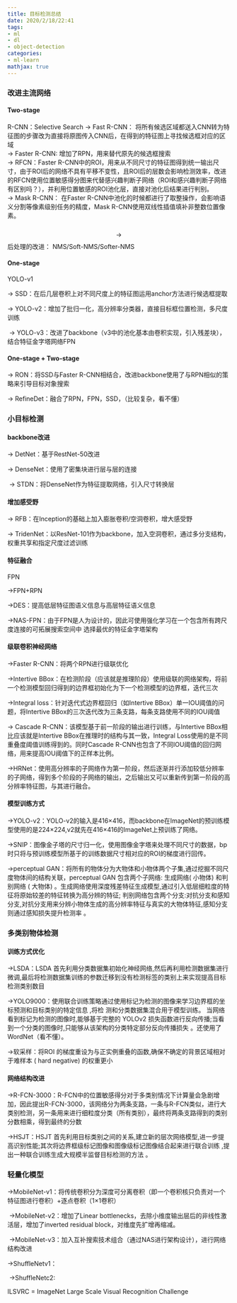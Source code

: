 ```yaml
---
title: 目标检测总结
date: 2020/2/18/22:41
tags: 
- ml
- dl 
- object-detection
categories: 
- ml-learn
mathjax: true
---
```




###  改进主流网络

#### Two-stage

R-CNN：Selective Search
 $\longrightarrow$ Fast R-CNN： 将所有候选区域都送入CNN转为特征图的步骤改为直接将原图传入CNN后，在得到的特征图上寻找候选框对应的区域    
​    $\longrightarrow$  Faster R-CNN:  增加了RPN，用来替代原先的候选框搜索   
​        $\longrightarrow$  RFCN：Faster R-CNN中的ROI，用来从不同尺寸的特征图得到统一输出尺寸，由于ROI后的网络不具有平移不变性，且ROI后的层数会影响检测效率，改进的RFCN使用位置敏感得分图来代替感兴趣判断子网络（ROI和感兴趣判断子网络有区别吗？），并利用位置敏感的ROI池化层，直接对池化后结果进行判别。    
​		$\longrightarrow$  Mask R-CNN： 在Faster R-CNN中池化的时候都进行了取整操作，会影响语义分割等像素级别任务的精度，Mask R-CNN使用双线性插值填补非整数位置像素。    
​		$$\longrightarrow$$ 后处理的改进： NMS/Soft-NMS/Softer-NMS

<!--more-->

#### One-stage

YOLO-v1

   $\longrightarrow$ SSD：在后几层卷积上对不同尺度上的特征图运用anchor方法进行候选框提取

   $\longrightarrow$ YOLO-v2：增加了批归一化，高分辨率分类器，直接目标框位置检测，多尺度训练

   ​	$\longrightarrow$ YOLO-v3：改进了backbone（v3中的池化基本由卷积实现，引入残差块），结合特征金字塔网络FPN

#### One-stage + Two-stage

   $\longrightarrow$ RON：将SSD与Faster R-CNN相结合，改进backbone使用了与RPN相似的策略来引导目标对象搜索

   $\longrightarrow$ RefineDet：融合了RPN，FPN，SSD，（比较复杂，看不懂）

### 小目标检测

#### backbone改进

$\longrightarrow$ DetNet：基于RestNet-50改进

$\longrightarrow$ DenseNet：使用了密集块进行层与层的连接

​	$\longrightarrow$ STDN：将DenseNet作为特征提取网络，引入尺寸转换层

#### 增加感受野

$\longrightarrow$ RFB：在Inception的基础上加入膨胀卷积/空洞卷积，增大感受野

$\longrightarrow$ TridenNet：以ResNet-101作为backbone，加入空洞卷积，通过多分支结构，权重共享和指定尺度过滤训练

#### 特征融合

FPN

$\longrightarrow$FPN+RPN

$\longrightarrow$DES：提高低层特征图语义信息与高层特征语义信息

$\longrightarrow$NAS-FPN：由于FPN是人为设计的，因此可使用强化学习在一个包含所有跨尺度连接的可拓展搜索空间中   选择最优的特征金字塔架构

#### 级联卷积神经网络

$\longrightarrow$Faster R-CNN：将两个RPN进行级联优化

$\longrightarrow$Intertive BBox：在检测阶段（应该就是推理阶段）使用级联的网络架构，将前一个检测模型回归得到的边界框初始化为下一个检测模型的边界框，迭代三次

$\longrightarrow$Integral loss：针对迭代式边界框回归（如Intertive BBox）单一IOU阈值的问题，将Intertive BBox的三次迭代改为三条支路，每条支路使用不同的IOU阈值

$\longrightarrow$ Cascade R-CNN：该模型基于前一阶段的输出进行训练，与Intertive BBox相比应该就是Intertive BBox在推理时的结构与其一致，Integral Loss使用的是不同重叠度阈值训练得到的。同时Cascade R-CNN也包含了不同IOU阈值的回归网络，用来提高IOU阈值下的正样本比例。

$\longrightarrow$HRNet：使用高分辨率的子网络作为第一阶段，然后逐渐并行添加较低分辨率的子网络，得到多个阶段的子网络的输出，之后输出又可以重新传到第一阶段的高分辨率特征图，与其进行融合。

#### 模型训练方式

$\longrightarrow$YOLO-v2：YOLO-v2的输入是416×416，而backbone在ImageNet的预训练模型使用的是224×224,v2就先在416×416的ImageNet上预训练了网络。

$\longrightarrow$SNIP：图像金子塔的尺寸归一化，使用图像金字塔来处理不同尺寸的数据，bp时只将与预训练模型所基于的训练数据尺寸相对应的ROI的梯度进行回传。

$\longrightarrow$perceptual GAN：将所有的物体分为大物体和小物体两个子集,通过挖掘不同尺度物体间的结构关联，perceptual GAN 包含两个子网络: 生成网络( 小物体) 和判别网络 ( 大物体) 。生成网络使用深度残差特征生成模型,通过引入低层细粒度的特征将原始较差的特征转换为高分辨的特征; 判别网络包含两个分支:对抗分支和感知分支,对抗分支用来分辨小物体生成的高分辨率特征与真实的大物体特征,感知分支则通过感知损失提升检测率 。

### 多类别物体检测

#### 训练方式优化

$\longrightarrow$LSDA：LSDA 首先利用分类数据集初始化神经网络,然后再利用检测数据集进行微调,最后将检测数据集训练的参数迁移到没有检测标签的类别上来实现提高目标检测类别数目

$\longrightarrow$YOLO9000：使用联合训练策略通过使用标记为检测的图像来学习边界框的坐标预测和目标类别的特定信息 ,将检
测和分类数据集混合用于模型训练。 当网络看到标记为检测的图像时,能够基于完整的 YOLOv2 损失函数进行反向传播;当看到一个分类的图像时,只能够从该架构的分类特定部分反向传播损失 。还使用了WordNet（看不懂）。

$\longrightarrow$软采样：将ROI 的梯度重设为与正实例重叠的函数,确保不确定的背景区域相对于难样本 ( hard negative) 的权重更小

#### 网络结构改进

$\longrightarrow$R-FCN-3000：R-FCN中的位置敏感得分对于多类别情况下计算量会急剧增加，因此提出R-FCN-3000，该网络分为两条支路，一条与R-FCN类似，进行大类别检测，另一条用来进行细粒度分类（所有类别），最终将两条支路得到的类别分数相乘，得到最终的分数

$\longrightarrow$HSJT：HSJT 首先利用目标类别之间的关系,建立新的层次网络模型,进一步提高识别性能;其次将边界框级标记图像和图像级标记图像结合起来进行联合训练 ,提出一种联合训练生成大规模半监督目标检测的方法 。

### 轻量化模型

$\longrightarrow$MobileNet-v1：将传统卷积分为深度可分离卷积（即一个卷积核只负责对一个特征图进行卷积）+逐点卷积（1×1卷积）

​	$\longrightarrow$MobileNet-v2：增加了Linear bottlenecks，去除小维度输出层后的非线性激活层，增加了inverted residual block，对维度先扩增再缩减。

​		$\longrightarrow$MobileNet-v3：加入互补搜索技术组合（通过NAS进行架构设计），进行网络结构改进

$\longrightarrow$ShuffleNetv1：

​	$\longrightarrow$ShuffleNetc2:



ILSVRC = ImageNet Large Scale Visual Recognition Challenge
